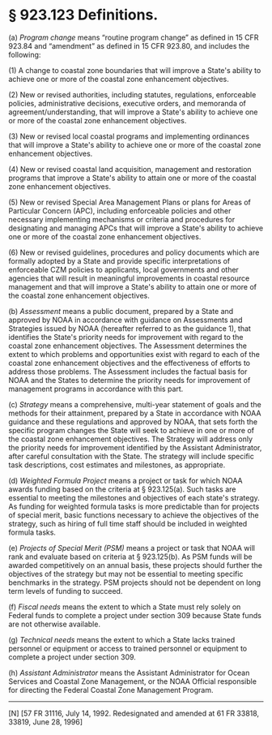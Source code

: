 # § 923.123   Definitions.

(a) *Program change* means “routine program change” as defined in 15 CFR 923.84 and “amendment” as defined in 15 CFR 923.80, and includes the following: 


(1) A change to coastal zone boundaries that will improve a State's ability to achieve one or more of the coastal zone enhancement objectives. 


(2) New or revised authorities, including statutes, regulations, enforceable policies, administrative decisions, executive orders, and memoranda of agreement/understanding, that will improve a State's ability to achieve one or more of the coastal zone enhancement objectives. 


(3) New or revised local coastal programs and implementing ordinances that will improve a State's ability to achieve one or more of the coastal zone enhancement objectives. 


(4) New or revised coastal land acquisition, management and restoration programs that improve a State's ability to attain one or more of the coastal zone enhancement objectives. 


(5) New or revised Special Area Management Plans or plans for Areas of Particular Concern (APC), including enforceable policies and other necessary implementing mechanisms or criteria and procedures for designating and managing APCs that will improve a State's ability to achieve one or more of the coastal zone enhancement objectives. 


(6) New or revised guidelines, procedures and policy documents which are formally adopted by a State and provide specific interpretations of enforceable CZM policies to applicants, local governments and other agencies that will result in meaningful improvements in coastal resource management and that will improve a State's ability to attain one or more of the coastal zone enhancement objectives. 


(b) *Assessment* means a public document, prepared by a State and approved by NOAA in accordance with guidance on Assessments and Strategies issued by NOAA (hereafter referred to as the guidance 
1), that identifies the State's priority needs for improvement with regard to the coastal zone enhancement objectives. The Assessment determines the extent to which problems and opportunities exist with regard to each of the coastal zone enhancement objectives and the effectiveness of efforts to address those problems. The Assessment includes the factual basis for NOAA and the States to determine the priority needs for improvement of management programs in accordance with this part. 


(c) *Strategy* means a comprehensive, multi-year statement of goals and the methods for their attainment, prepared by a State in accordance with NOAA guidance and these regulations and approved by NOAA, that sets forth the specific program changes the State will seek to achieve in one or more of the coastal zone enhancement objectives. The Strategy will address only the priority needs for improvement identified by the Assistant Administrator, after careful consultation with the State. The strategy will include specific task descriptions, cost estimates and milestones, as appropriate. 


(d) *Weighted Formula Project* means a project or task for which NOAA awards funding based on the criteria at § 923.125(a). Such tasks are essential to meeting the milestones and objectives of each state's strategy. As funding for weighted formula tasks is more predictable than for projects of special merit, basic functions necessary to achieve the objectives of the strategy, such as hiring of full time staff should be included in weighted formula tasks. 


(e) *Projects of Special Merit (PSM)* means a project or task that NOAA will rank and evaluate based on criteria at § 923.125(b). As PSM funds will be awarded competitively on an annual basis, these projects should further the objectives of the strategy but may not be essential to meeting specific benchmarks in the strategy. PSM projects should not be dependent on long term levels of funding to succeed. 


(f) *Fiscal needs* means the extent to which a State must rely solely on Federal funds to complete a project under section 309 because State funds are not otherwise available. 


(g) *Technical needs* means the extent to which a State lacks trained personnel or equipment or access to trained personnel or equipment to complete a project under section 309. 


(h) *Assistant Administrator* means the Assistant Administrator for Ocean Services and Coastal Zone Management, or the NOAA Official responsible for directing the Federal Coastal Zone Management Program. 



---

[N] [57 FR 31116, July 14, 1992. Redesignated and amended at 61 FR 33818, 33819, June 28, 1996]





